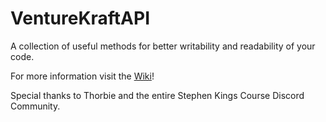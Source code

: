 # VentureKraftAPI

A collection of useful methods for better writability and readability of your code.

For more information visit the [Wiki](https://github.com/VentureKraftDevs/VentureKraftAPI/wiki)!

Special thanks to Thorbie and the entire Stephen Kings Course Discord Community.

